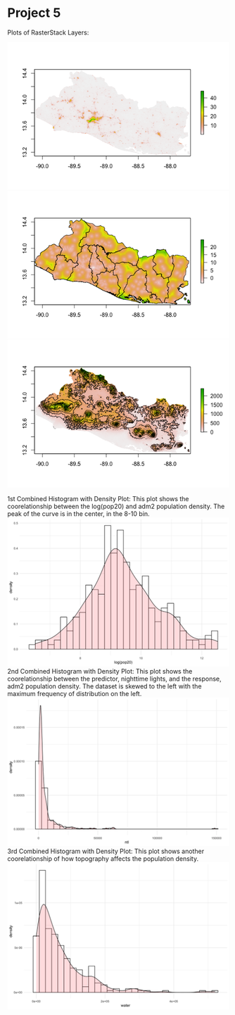 # Project 5

Plots of RasterStack Layers:

![](Rplot02.png)
![](Rplot03.png)
![](Rplot01.png)

1st Combined Histogram with Density Plot:
This plot shows the coorelationship between the log(pop20) and adm2 population density. The peak of the curve is in the center, in the 8-10 bin.
![](slv_adm2_histogram.png)
2nd Combined Histogram with Density Plot:
This plot shows the coorelationship between the predictor, nighttime lights, and the response, adm2 population density. The dataset is skewed to the left with the maximum frequency of distribution on the left. 
![](slv_adm2_histogram2.png)
3rd Combined Histogram with Density Plot:
This plot shows another coorelationship of how topography affects the population density. 
![](slv_adm2_histogram3.png)
